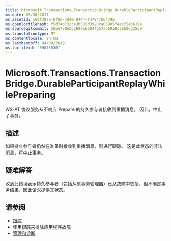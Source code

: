 ```yaml
---
title: Microsoft.Transactions.TransactionBridge.DurableParticipantReplayWhilePreparing
ms.date: 03/30/2017
ms.assetid: 10ef3876-6f8e-4d4e-8444-f47847b64795
ms.openlocfilehash: f5d74d73cc43b500d3920ca03905f4eb7543619a
ms.sourcegitcommit: 5b6d778ebb269ee6684fb57ad69a8c28b06235b9
ms.translationtype: MT
ms.contentlocale: zh-CN
ms.lasthandoff: 04/08/2019
ms.locfileid: "59075530"
---
```

# <a name="microsofttransactionstransactionbridgedurableparticipantreplaywhilepreparing"></a>Microsoft.Transactions.TransactionBridge.DurableParticipantReplayWhilePreparing
WS-AT 协议服务从不响应 Prepare 的持久参与者接收到重播消息。 因此，中止了事务。  
  
## <a name="description"></a>描述  
 如果持久参与者仍然在准备时接收到重播消息，则进行跟踪。 这是此状态的非法消息，将中止事务。  
  
## <a name="troubleshooting"></a>疑难解答  
 收到此错误表示持久参与者（包括从属事务管理器）已从故障中恢复，但不确定事务结果，因此请求提供其状态。  
  
## <a name="see-also"></a>请参阅

- [跟踪](../../../../../docs/framework/wcf/diagnostics/tracing/index.md)
- [使用跟踪来排除应用程序故障](../../../../../docs/framework/wcf/diagnostics/tracing/using-tracing-to-troubleshoot-your-application.md)
- [管理和诊断](../../../../../docs/framework/wcf/diagnostics/index.md)
